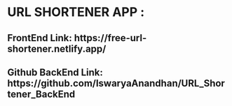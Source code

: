 
<h1>URL SHORTENER APP :</h1>

<h2>FrontEnd Link: https://free-url-shortener.netlify.app/ </h2>
<h2>Github BackEnd Link: https://github.com/IswaryaAnandhan/URL_Shortener_BackEnd</h2>
